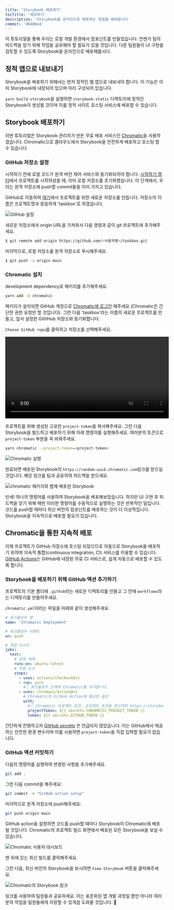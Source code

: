 ```yaml
---
title: 'Storybook 배포하기'
tocTitle: '배포하기'
description: 'Storybook을 온라인으로 배포하는 방법을 배워봅시다'
commit: 'd6406e4'
---
```


이 튜토리얼을 통해 우리는 로컬 개발 환경에서 컴포넌트를 만들었습니다. 언젠가 팀의 피드백을 얻기 위해 작업을 공유해야 할 필요가 있을 것입니다. 다른 팀원들이 UI 구현을 검토할 수 있도록 Storybook을 온라인으로 배포해봅시다.

## 정적 앱으로 내보내기

Storybook을 배포하기 위해서는 먼저 정적인 웹 앱으로 내보내야 합니다. 이 기능은 이미 Storybook에 내장되어 있으며 미리 구성되어 있습니다.

`yarn build-storybook`을 실행하면 `storybook-static` 디렉토리에 정적인 Storybook이 생성될 것이며 이를 정적 사이트 호스팅 서비스에 배포할 수 있습니다.

## Storybook 배포하기

이번 튜토리얼은 Storybook 관리자가 만든 무료 배포 서비스인 <a href="https://www.chromatic.com/">Chromatic</a>을 사용하겠습니다. Chromatic으로 클라우드에서 Storybook을 안전하게 배포하고 호스팅 할 수 있습니다.

### GitHub 저장소 설정

시작하기 전에 로컬 코드가 원격 버전 제어 서비스와 동기화되어야 합니다. [시작하기 챕터](/intro-to-storybook/react/ko/get-started/)에서 프로젝트를 시작하셨을 때, 이미 로컬 저장소를 초기화했습니다. 이 단계에서, 우리는 원격 저장소에 push할 commit들을 이미 가지고 있습니다.

GitHub로 이동하여 [여기](https://github.com/new)에서 프로젝트를 위한 새로운 저장소를 만듭니다. 저장소의 이름은 프로젝트명과 동일하게 'taskbox'로 하겠습니다.

![GitHub 설정](/intro-to-storybook/github-create-taskbox.png)

새로운 저장소에서 origin URL을 가져와서 다음 명령과 같이 git 프로젝트에 추가해주세요.

```bash
$ git remote add origin https://github.com/<사용자명>/taskbox.git
```

마지막으로, 로컬 저장소를 원격 저장소로 푸시해주세요.

```bash
$ git push -u origin main
```

### Chromatic 설치

development dependency로 패키지를 추가해주세요.

```bash
yarn add -D chromatic
```

패키지가 설치되면 GitHub 계정으로 [Chromatic에 로그인](https://www.chromatic.com/start) 해주세요 (Chromatic은 간단한 권한 요청만 할 것입니다). 그런 다음 'taskbox'라는 이름의 새로운 프로젝트를 만들고, 앞서 설정한 GithHub 저장소와 동기화합니다.

`Choose GitHub repo`를 클릭하고 저장소를 선택해주세요.

<video autoPlay muted playsInline loop style="width:520px; margin: 0 auto;">
  <source
    src="/intro-to-storybook/chromatic-setup-learnstorybook.mp4"
    type="video/mp4"
  />
</video>

프로젝트를 위해 생성된 고유한 `project-token`을 복사해주세요. 그런 다음 Storybook을 빌드하고 배포하기 위해 아래 명령어를 실행해주세요. 여러분의 토큰으로 `project-token` 부분을 꼭 바꿔주세요.

```bash
yarn chromatic --project-token=<project-token>
```

![Chromatic 실행](/intro-to-storybook/chromatic-manual-storybook-console-log.png)

완료되면 배포된 Storybook의 `https://random-uuid.chromatic.com`링크를 받으실 것입니다. 해당 링크를 팀과 공유하여 피드백을 받으세요.

![chromatic 패키지와 함께 배포된 Storybook](/intro-to-storybook/chromatic-manual-storybook-deploy-6-0.png)

만세! 하나의 명령어를 사용하여 Storybook을 배포해보았습니다. 하지만 UI 구현 후 피드백을 얻기 위해 매번 이러한 명령어를 수동적으로 실행하는 것은 반복적인 일입니다. 코드를 push할 때마다 최신 버전의 컴포넌트를 배포하는 것이 더 이상적입니다. Storybook을 지속적으로 배포할 필요가 있습니다.

## Chromatic을 통한 지속적 배포

이제 프로젝트가 GitHub 저장소에 호스팅 되었으므로 자동으로 Storybook을 배포하기 위하여 지속적 통합(continuous integration, CI) 서비스를 이용할 수 있습니다. [GitHub Actions](https://github.com/features/actions)는 GitHub에 내장된 무료 CI 서비스로, 쉽게 자동으로 배포할 수 있도록 합니다.

### Storybook을 배포하기 위해 GitHub 액션 추가하기

프로젝트의 기본 폴더에 `.github`라는 새로운 디렉토리를 만들고 그 안에 `workflows`라는 디렉토리를 만들어주세요.

`chromatic.yml`이라는 파일을 아래와 같이 생성해주세요.

```yaml:title=.github/workflows/chromatic.yml
# 워크플로우 명
name: 'Chromatic Deployment'

# 워크플로우 이벤트
on: push

# 작업 리스트
jobs:
  test:
    # 운영 체제
    runs-on: ubuntu-latest
    # 작업 순서
    steps:
      - uses: actions/checkout@v1
      - run: yarn
        #👇 워크플로우 단계에 Chromatic를 추가합니다.
      - uses: chromaui/action@v1
        # Chromatic의 GitHub Action에 필요한 옵션
        with:
          #👇 Chromatic 프로젝트 토큰, 프로젝트 토큰을 얻으려면 https://storybook.js.org/tutorials/intro-to-storybook/react/en/deploy/ 링크를 확인해보세요
          projectToken: ${{ secrets.CHROMATIC_PROJECT_TOKEN }}
          token: ${{ secrets.GITHUB_TOKEN }}
```

<div class="aside"><p>간단하게 진행하고자 <a href="https://help.github.com/en/actions/configuring-and-managing-workflows/creating-and-storing-encrypted-secrets">GitHub secrets</a> 은 언급되지 않았습니다. 이는 GitHub에서 제공하는 안전한 환경 변수이며 이를 사용하면 <code>project-token</code>을 직접 입력할 필요가 없습니다.</p></div>

### GitHub 액션 커밋하기

다음의 명령어를 실행하여 변경된 사항을 추가해주세요.

```bash
git add .
```

그런 다음 commit을 해주세요:

```bash
git commit -m "GitHub action setup"
```

마지막으로 원격 저장소에 push해주세요:

```bash
git push origin main
```

GitHub action을 설정하면 코드를 push할 때마다 Storybook이 Chromatic에 배포될 것입니다. Chromatic의 프로젝트 빌드 화면에서 배포된 모든 Storybook을 보실 수 있습니다.

![Chromatic 사용자 대시보드](/intro-to-storybook/chromatic-user-dashboard.png)

맨 위에 있는 최신 빌드를 클릭해주세요.

그런 다음, 최신 버전의 Storybook을 보시려면 `View Storybook` 버튼을 클릭해주세요.

![Chromatic의 Storybook 링크](/intro-to-storybook/chromatic-build-storybook-link.png)

링크를 사용하여 팀원들과 공유하세요. 이는 표준화된 앱 개발 과정일 뿐만 아니라 여러분의 작업을 팀원들에게 자랑할 수 있게끔 도와줄 것입니다. 💅

